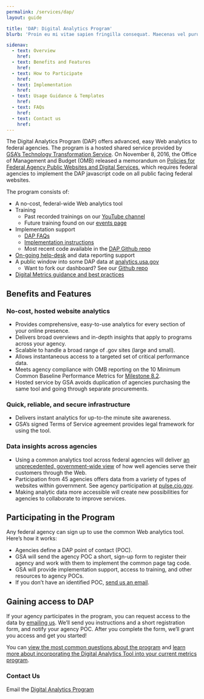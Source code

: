 ```yaml
---
permalink: /services/dap/
layout: guide

title: 'DAP: Digital Analytics Program'
blurb: 'Proin eu mi vitae sapien fringilla consequat. Maecenas vel purus nec mauris dignissim pellentesque. Maecenas lectus eros, posuere id eros ut, luctus suscipit odio.'

sidenav:
  - text: Overview
    href:
  - text: Benefits and Features
    href:
  - text: How to Participate
    href:
  - text: Implementation
    href:
  - text: Usage Guidance & Templates
    href:
  - text: FAQs
    href:
  - text: Contact us
    href:
---
```


The Digital Analytics Program (DAP) offers advanced, easy Web analytics to federal agencies. The program is a hosted shared service provided by <a href="http://www.gsa.gov/portal/category/25729" target="_blank">GSA&#8217;s Technology Transformation Service</a>. On November 8, 2016, the Office of Management and Budget (OMB) released a memorandum on <a href="https://obamawhitehouse.archives.gov/sites/default/files/omb/memoranda/2017/m-17-06.pdf" target="_blank">Policies for Federal Agency Public Websites and Digital Services</a>, which requires federal agencies to implement the DAP javascript code on all public facing federal websites.

The program consists of:

  * A no-cost, federal-wide Web analytics tool
  * Training
      * Past recorded trainings on our <a href="https://www.youtube.com/playlist?list=PLd9b-GuOJ3nFwlyvLFUtmDpYFKezhot8P" target="_blank">YouTube channel</a>
      * Future training found on our [events page](https://www.digitalgov.gov/events/)
  * Implementation support
      * [DAP FAQs](https://www.digitalgov.gov/services/dap/common-questions-about-dap-faq/)
      * [Implementation instructions](https://www.digitalgov.gov/services/dap/analytics-tool-instructions/)
      * Most recent code available in the <a href="https://github.com/digital-analytics-program/gov-wide-code" target="_blank">DAP Github repo</a>
  * [On-going help-desk](mailto:dap@support.digitalgov.gov) and data reporting support
  * A public window into some DAP data at [analytics.usa.gov](https://analytics.usa.gov)
      * Want to fork our dashboard? See our [Github repo](https://github.com/18F/analytics.usa.gov)
  * [Digital Metrics guidance and best practices](https://www.digitalgov.gov/services/dap/dap-digital-metrics-guidance-and-best-practices/ "DAP: Digital Metrics Guidance and Best Practices")

## Benefits and Features

### No-cost, hosted website analytics

  * Provides comprehensive, easy-to-use analytics for every section of your online presence.
  * Delivers broad overviews and in-depth insights that apply to programs across your agency.
  * Scalable to handle a broad range of .gov sites (large and small).
  * Allows instantaneous access to a targeted set of critical performance data.
  * Meets agency compliance with OMB reporting on the 10 Minimum Common Baseline Performance Metrics for [Milestone 8.2](https://www.digitalgov.gov/files/2012/10/8_2_DGS_Implementation_Instructions_v_final.docx).
  * Hosted service by GSA avoids duplication of agencies purchasing the same tool and going through separate procurements.

### Quick, reliable, and secure infrastructure

  * Delivers instant analytics for up-to-the minute site awareness.
  * GSA&#8217;s signed Terms of Service agreement provides legal framework for using the tool.

### Data insights across agencies

  * Using a common analytics tool across federal agencies will deliver [an unprecedented, government-wide view](https://www.digitalgov.gov/services/dap/guidance-for-dap-gov-wide-data/ "Guidance for DAP Gov-Wide Data") of how well agencies serve their customers through the Web.
  * Participation from 45 agencies offers data from a variety of types of websites within government. See agency participation at <a href="https://pulse.cio.gov/" target="_blank">pulse.cio.gov</a>.
  * Making analytic data more accessible will create new possibilities for agencies to collaborate to improve services.

## Participating in the Program

Any federal agency can sign up to use the common Web analytics tool. Here&#8217;s how it works:

  * Agencies define a DAP point of contact (POC).
  * GSA will send the agency POC a short, sign-up form to register their agency and work with them to implement the common page tag code.
  * GSA will provide implementation support, access to training, and other resources to agency POCs.
  * If you don&#8217;t have an identified POC, [send us an email](mailto:dap@support.digitalgov.gov).

## Gaining access to DAP

If your agency participates in the program, you can request access to the data by [emailing us](mailto:dap@support.digitalgov.gov). We&#8217;ll send you instructions and a short registration form, and notify your agency POC. After you complete the form, we&#8217;ll grant you access and get you started!

You can [view the most common questions about the program](https://www.digitalgov.gov/services/dap/common-questions-about-dap-faq/ "Common Questions about DAP (FAQ)") and [learn more about incorporating the Digital Analytics Tool into your current metrics program](https://www.digitalgov.gov/services/dap/incorporating-the-digital-analytics-program-tool-into-your-agencys-metric-program/ "Incorporating the Digital Analytics Program Tool Into Your Agency’s Metric Program").

### Contact Us

Email the [Digital Analytics Program](mailto:dap@support.digitalgov.gov)
